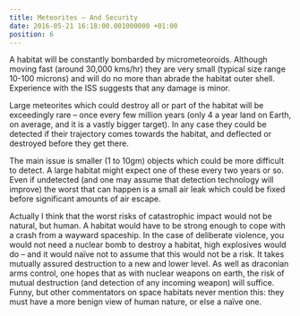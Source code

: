 ```yaml
---
title: Meteorites – And Security
date: 2016-05-21 16:18:00.001000000 +01:00
position: 6
---
```


A habitat will be constantly bombarded by micrometeoroids. Although moving fast (around 30,000 kms/hr) they are very small (typical size range 10-100 microns) and will do no more than abrade the habitat outer shell. Experience with the ISS suggests that any damage is minor.

Large meteorites which could destroy all or part of the habitat will be exceedingly rare – once every few million years  (only 4 a year land on Earth, on average, and it is a vastly bigger target). In any case they could be detected if their trajectory comes towards the habitat, and deflected or destroyed before they get there.

The main issue is smaller (1 to 10gm) objects which could be more difficult to detect. A large habitat might expect one of these every two years or so. Even if undetected (and one may assume that detection  technology will improve) the worst that can happen is a small air leak which could be fixed before significant amounts of air escape.

Actually I think that the worst risks of catastrophic impact would not be natural, but human. A habitat would have to be strong enough to cope with a crash from a wayward spaceship. In the case of deliberate violence, you would not need a nuclear bomb to destroy a habitat, high explosives would do – and it would naïve not to assume that this would not be a risk. It takes mutually assured destruction to a new and lower level. As well as draconian arms control, one hopes that as with nuclear weapons on earth, the risk of mutual destruction (and detection of any incoming weapon) will suffice. Funny, but other commentators on space habitats never mention this: they must have a more benign view of human nature, or else a naïve one.
